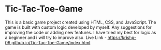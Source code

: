 # Tic-Tac-Toe-Game
This is a basic game project created using HTML, CSS, and JavaScript. The game is built with custom logic developed by myself. Any suggestions for improving the code or adding new features.
I have tried my best for logic as a beginner and  i will try to improve also.
Live Link - https://krishp-09.github.io/Tic-Tac-Toe-Game/index.html
